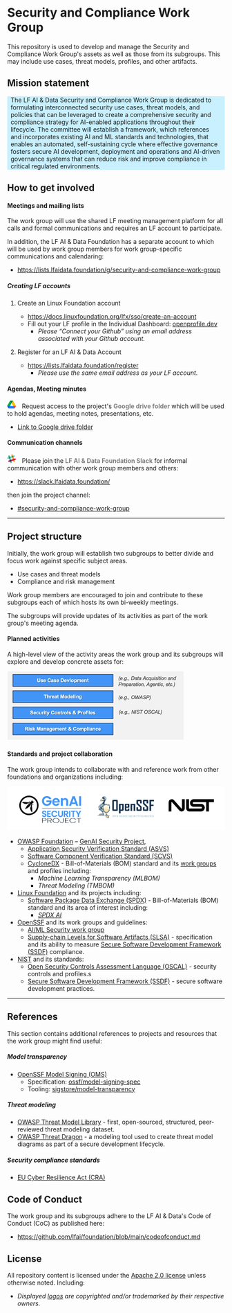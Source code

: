 
# Security and Compliance Work Group

This repository is used to develop and manage the Security and Compliance Work Group's assets as well as those from its subgroups.  This may include use cases, threat models, profiles, and other artifacts.

## Mission statement

 <div style="background-color: #C8F0FF;"><p style="margin: 8px;">
  The LF AI & Data Security and Compliance Work Group is dedicated to formulating interconnected security use cases, threat models, and policies that can be leveraged to create a comprehensive security and compliance strategy for AI-enabled applications throughout their lifecycle. The committee will establish a framework, which references and incorporates existing AI and ML standards and technologies, that enables an automated, self-sustaining cycle where effective governance fosters secure AI development, deployment and operations and AI-driven governance systems that can reduce risk and improve compliance in critical regulated environments.</p>
</div>

## How to get involved

#### Meetings and mailing lists

The work group will use the shared LF meeting management platform for all calls and formal communications and requires an LF account to participate.

In addition, the LF AI & Data Foundation has a separate account to which will be used by work group members for work group-specific communications and calendaring:

- https://lists.lfaidata.foundation/g/security-and-compliance-work-group

##### Creating LF accounts

1. Create an Linux Foundation account

    - https://docs.linuxfoundation.org/lfx/sso/create-an-account
    - Fill out your LF profile in the Individual Dashboard: [openprofile.dev](openprofile.dev)
        - *Please “Connect your Github” using an email address associated with your Github account.*

1. Register for an LF AI & Data Account
    - https://lists.lfaidata.foundation/register
        - *Please use the same email address as your LF account.*

#### Agendas, Meeting minutes

<div><img src="images/logos/google-drive-40x36.png" style="width: 20px; margin-right: 10px;" alt="Google drive logo">
Request access to the project's <span style="color: gray;"><strong>Google drive folder</strong></span> which will be used to hold agendas, meeting notes, presentations, etc.

- [Link to Google drive folder](https://drive.google.com/drive/folders/0ABt8Tcg9DXLoUk9PVA)

#### Communication channels

<div><img src="images/logos/slack-logo-40x40.png" style="width: 20px; margin-right: 10px;" alt="Slack logo">
Please join the <span style="color: gray;"><strong>LF AI & Data Foundation Slack</strong></span> for informal communication with other work group members and others:</p>
</div>

- https://slack.lfaidata.foundation/

then join the project channel:

- [#security-and-compliance-work-group](https://lfaifoundation.slack.com/archives/C041ZAXCSJ0)

---

## Project structure

Initially, the work group will establish two subgroups to better divide and focus work against specific subject areas.

- Use cases and threat models
- Compliance and risk management

Work group members are encouraged to join and contribute to these subgroups each of which hosts its own bi-weekly meetings.

The subgroups will provide updates of its activities as part of the work group's meeting agenda.

#### Planned activities

A high-level view of the activity areas the work group and its subgroups will explore and develop concrete assets for:

![Planned activities diagram](images/diagrams/work-group-planned-activities-small.png)

#### Standards and project collaboration

The work group intends to collaborate with and reference work from other foundations and organizations including:

![](images/logos/collaboration-logos.png)

- [OWASP Foundation](https://owasp.org/)
    – [GenAI Security Project](https://genai.owasp.org/),
    - [Application Security Verification Standard (ASVS)](https://owasp.org/www-project-application-security-verification-standard/)
    - [Software Component Verification Standard (SCVS)](https://owasp.org/www-project-software-component-verification-standard/)
    - [CycloneDX](https://cyclonedx.org/) - Bill-of-Materials (BOM) standard and its [work groups](https://cyclonedx.org/participate/working-groups/) and profiles including:
        - *Machine Learning Transparency (MLBOM)*
        - *Threat Modeling (TMBOM)*
- [Linux Foundation](https://www.linuxfoundation.org/) and its projects including:
  - [Software Package Data Exchange (SPDX)](https://spdx.dev/) - Bill-of-Materials (BOM) standard and its area of interest including:
    - *[SPDX AI](https://spdx.dev/learn/areas-of-interest/ai/)*
- [OpenSSF](https://openssf.org/) and its work groups and guidelines:
    - [AI/ML Security work group](https://openssf.org/technical-initiatives/ai-ml-security/)
    - [Supply-chain Levels for Software Artifacts (SLSA)](https://openssf.org/projects/slsa/) - specification and its ability to measure [Secure Software Development Framework (SSDF)](https://csrc.nist.gov/Projects/ssdf) compliance.
- [NIST](https://www.nist.gov/) and its standards:
    - [Open Security Controls Assessment Language (OSCAL)](https://pages.nist.gov/OSCAL/) - security controls and profiles.s
    - [Secure Software Development Framework (SSDF)](https://csrc.nist.gov/Projects/ssdf) - secure software development practices.

---

## References

This section contains additional references to projects and resources that the work group might find useful:

##### Model transparency

- [OpenSSF Model Signing (OMS)]()
    - Specification: [ossf/model-signing-spec](https://github.com/ossf/model-signing-spec)
    - Tooling: [sigstore/model-transparency](https://github.com/sigstore/model-transparency)

##### Threat modeling

- [OWASP Threat Model Library](https://github.com/OWASP/www-project-threat-model-library) - first, open-sourced, structured, peer-reviewed threat modeling dataset.
- [OWASP Threat Dragon](https://owasp.org/www-project-threat-dragon/) - a modeling tool used to create threat model diagrams as part of a secure development lifecycle.

##### Security compliance standards

- [EU Cyber Resilience Act (CRA)](https://digital-strategy.ec.europa.eu/en/policies/cyber-resilience-act)

## Code of Conduct

The work group and its subgroups adhere to the LF AI & Data's Code of Conduct (CoC) as published here:

- https://github.com/lfai/foundation/blob/main/codeofconduct.md

## License

All repository content is licensed under the [Apache 2.0 license](LICENSE) unless otherwise noted. Including:

- *Displayed [logos](images/logos) are copyrighted and/or  trademarked by their respective owners.*
